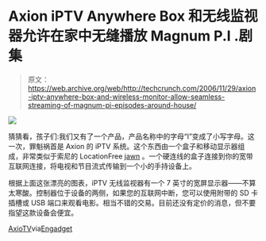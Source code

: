 # Axion iPTV Anywhere Box 和无线监视器允许在家中无缝播放 Magnum P.I .剧集

> 原文：<https://web.archive.org/web/http://techcrunch.com/2006/11/29/axion-iptv-anywhere-box-and-wireless-monitor-allow-seamless-streaming-of-magnum-pi-episodes-around-house/>

![](img/53deabb577446c842ec8c6ccce001ac5.png)

猜猜看，孩子们:我们又有了一个产品，产品名称中的字母“I”变成了小写字母。这一次，罪魁祸首是 Axion 的 iPTV 系统。这个东西由一个盒子和移动显示器组成，非常类似于索尼的 LocationFree [jawn](//web.archive.org/web/20160928001811/https://www.urbandictionary.com/define.php?term=jawn%E2%80%9D) 。一个硬连线的盒子连接到你的宽带互联网连接，将电视和节目流式传输到一个小的手持设备上。

根据上面这张漂亮的图表，iPTV 无线监视器有一个 7 英寸的宽屏显示器——不算太寒酸。控制器位于设备的两侧，如果您的互联网中断，您可以使用附带的 SD 卡插槽或 USB 端口来观看电影。相当不错的交易。目前还没有定价的消息，但不要指望这款设备会便宜。

[AxioTV](https://web.archive.org/web/20160928001811/http://www.axiontv.com/)via[Engadget](https://web.archive.org/web/20160928001811/http://www.engadget.com/2006/11/29/axions-iptv-anywhere-box-and-wireless-monitor-media-platform/)
